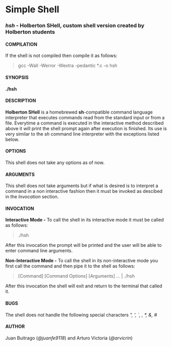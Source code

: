 # Simple Shell

### *hsh* - Holberton SHell, custom shell version created by Holberton students

#### COMPILATION

If the shell is not compiled then compile it as follows:

> gcc -Wall -Werror -Wextra -pedantic *.c -o hsh

#### SYNOPSIS

**./hsh**

#### DESCRIPTION

**Holberton SHell** is a homebrewed **sh**-compatible command language interpreter that executes commands read from the standard input or from a file. Everytime a command is executed in the interactive method described above it will print the shell prompt again after execution is finished. Its use is very similar to the *sh* command line interpreter with the exceptions listed below.

#### OPTIONS

This shell does not take any options as of now.

#### ARGUMENTS

This shell does not take arguments but if what is desired is to interpret a command in a non interactive fashion then it must be invoked as descibed in the *Invocation* section.

#### INVOCATION

**Interactive Mode -** To call the shell in its interactive mode it must be called as follows:

> ./hsh

After this invocation the prompt will be printed and the user will be able to enter command line arguments.

**Non-Interactive Mode -** To call the shell in its non-interactive mode you first call the command and then pipe it to the shell as follows:

> [Command] [Command Options] [Arguments] ... | ./hsh

After this invocation the shell will exit and return to the terminal that called it.

#### BUGS

The shell does not handle the following special characters _", ', `, \, *, &, #_

#### AUTHOR

Juan Buitrago (_@juanfe9118_) and Arturo Victoria (_@arvicrin_)
